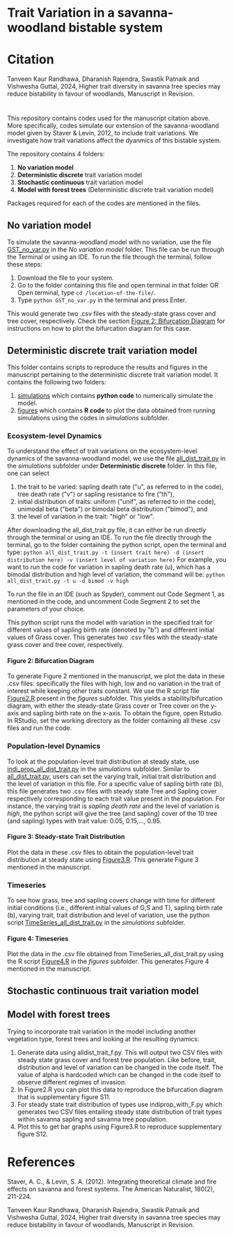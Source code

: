 # Trait Variation in a savanna-woodland bistable system

# Citation
Tanveen Kaur Randhawa, Dharanish Rajendra, Swastik Patnaik and Vishwesha Guttal, 2024, Higher trait diversity in savanna tree species may reduce bistability in favour of woodlands, Manuscript in Revision. 

#
This repository contains codes used for the manuscript citation above. More specifically, codes simulate our extension of the savanna-woodland model given by Staver & Levin, 2012, to include trait variations. We investigate how trait variations affect the dyanmics of this bistable system. 

The repository contains 4 folders:
1. **No variation model**
2. **Deterministic discrete** trait variation model
3. **Stochastic continuous** trait variation model
4. **Model with forest trees** (Deterministic discrete trait variation model)

Packages required for each of the codes are mentioned in the files. 

## No variation model

To simulate the savanna-woodland model with no variation, use the file [GST_no_var.py](https://github.com/tee-lab/trait-variation/blob/e0e9ab6abd318fda2c72cf902a35fa9ea64995f3/No%20variation%20model/GST_no_var.R) in the *No variation model* folder. This file can be run through the Terminal or using an IDE. To run the file through the terminal, follow these steps:
1. Download the file to your system. 
2. Go to the folder containing this file and open terminal in that folder OR Open terminal, type `cd /location-of-the-file/`.
3. Type `python GST_no_var.py` in the terminal and press Enter.

This would generate two .csv files with the steady-state grass cover and tree cover, respectively.
Check the section [Figure 2: Bifurcation Diagram](#figure-2\:-bifurcation-diagram) for instructions on how to plot the bifurcation diagram for this case.

## Deterministic discrete trait variation model

This folder contains scripts to reproduce the results and figures in the manuscript pertaining to the deterministic discrete trait variation model. It contains the following two folders:
1. [simulations](https://github.com/tee-lab/trait-variation/tree/e0e9ab6abd318fda2c72cf902a35fa9ea64995f3/Deterministic%20discrete/simulations) which contains **python code** to numerically simulate the model.
2. [figures](https://github.com/tee-lab/trait-variation/tree/e0e9ab6abd318fda2c72cf902a35fa9ea64995f3/Deterministic%20discrete/figures) which contains **R code** to plot the data obtained from running simulations using the codes in *simulations* subfolder.

### Ecosystem-level Dynamics
To understand the effect of trait variations on the ecosystem-level dynamics of the savanna-woodland model, we use the file [all_dist_trait.py](https://github.com/tee-lab/trait-variation/blob/e0e9ab6abd318fda2c72cf902a35fa9ea64995f3/Deterministic%20discrete/simulations/all_dist_trait.py) in the *simulations* subfolder under **Deterministic discrete** folder. In this file, one can select 
1. the trait to be varied: sapling death rate ("u", as referred to in the code), tree death rate ("v") or sapling resistance to fire ("th"),
2. initial distribution of traits: uniform ("unif", as referred to in the code), unimodal beta ("beta") or bimodal beta distribution ("bimod"), and
3. the level of variation in the trait: "high" or "low".

After downloading the all_dist_trait.py file, it can either be run directly through the terminal or using an IDE. To run the file directly through the terminal, go to the folder containing the python script, open the terminal and type:
`python all_dist_trait.py -t (insert trait here) -d (insert distribution here) -v (insert level of variation here)`
For example, you want to run the code for variation in sapling death rate (u), which has a bimodal distribution and high level of variation, the command will be:
`python all_dist_trait.py -t u -d bimod -v high`

To run the file in an IDE (such as Spyder), comment out Code Segment 1, as mentioned in the code, and uncomment Code Segment 2 to set the parameters of your choice.

This python script runs the model with variation in the specified trait for different values of sapling birth rate (denoted by "b") and different initial values of Grass cover.
This generates two .csv files with the steady-state grass cover and tree cover, respectively.

#### Figure 2: Bifurcation Diagram
To generate Figure 2 mentioned in the manuscript, we plot the data in these .csv files: specifically the files with high, low and no variation in the trait of interest while keeping other traits constant. We use the R script file [Figure2.R](https://github.com/tee-lab/trait-variation/blob/e0e9ab6abd318fda2c72cf902a35fa9ea64995f3/Deterministic%20discrete/figures/Figure2.R) present in the *figures* subfolder. This yields a stability/bifurcation diagram, with either the steady-state Grass cover or Tree cover on the y-axis and sapling birth rate on the x-axis. 
To obtain the figure, open Rstudio. In RStudio, set the working directory as the folder containing all these .csv files and run the code.

### Population-level Dynamics

To look at the population-level trait distribution at steady state, use [indi_prop_all_dist_trait.py](https://github.com/tee-lab/trait-variation/blob/e0e9ab6abd318fda2c72cf902a35fa9ea64995f3/Deterministic%20discrete/simulations/indi_prop_all_dist_trait.py) in the *simulations* subfolder. Similar to [all_dist_trait.py](https://github.com/tee-lab/trait-variation/blob/e0e9ab6abd318fda2c72cf902a35fa9ea64995f3/Deterministic%20discrete/simulations/all_dist_trait.py), users can set the varying trait, initial trait distribution and the level of variation in this file. For a specific value of sapling birth rate (b), this file generates two .csv files with steady state Tree and Sapling cover respectively corresponding to each trait value present in the population. For instance, the varying trait is *sapling death rate* and the level of variation is *high*, the python script will give the tree (and sapling) cover of the 10 tree (and sapling) types with trait value: 0.05, 0.15,..., 0.95. 

#### Figure 3: Steady-state Trait Distribution

Plot the data in these .csv files to obtain the population-level trait distribution at steady state using [Figure3.R](https://github.com/tee-lab/trait-variation/blob/e0e9ab6abd318fda2c72cf902a35fa9ea64995f3/Deterministic%20discrete/figures/Figure3.R). This generate Figure 3 mentioned in the manuscript.

### Timeseries

To see how grass, tree and sapling covers change with time for different initial conditions (i.e., different initial values of G,S and T), sapling birth rate (b), varying trait, trait distribution and level of variation, use the python script [TimeSeries_all_dist_trait.py](https://github.com/tee-lab/trait-variation/blob/e0e9ab6abd318fda2c72cf902a35fa9ea64995f3/Deterministic%20discrete/simulations/TimeSeries_all_dist_trait.py) in the *simulations* subfolder.

#### Figure 4: Timeseries

Plot the data in the .csv file obtained from TimeSeries_all_dist_trait.py using the R script [Figure4.R](https://github.com/tee-lab/trait-variation/blob/e0e9ab6abd318fda2c72cf902a35fa9ea64995f3/Deterministic%20discrete/figures/Figure4.R) in the *figures* subfolder. This generates Figure 4 mentioned in the manuscript.

## Stochastic continuous trait variation model

## Model with forest trees
Trying to incorporate trait variation in the model including another vegetation type, forest trees and looking at the resulting dynamics:
1. Generate data using alldist_trait_f.py. This will output two CSV files with steady state grass cover and forest tree population. Like before, trait, distribution and level of variation can be changed in the code itself. The value of alpha is hardcoded which can be changed in the code itself to observe different regimes of invasion.
2. In Figure2.R you can plot this data to reproduce the bifurcation diagram that is supplementary figure S11.
3. For steady state trait distribution of types use indiprop_with_F.py which generates two CSV files entailing steady state distribution of trait types within savanna sapling and savanna tree population.
4. Plot this to get bar graphs using Figure3.R to reproduce supplementary figure S12.

# References
Staver, A. C., & Levin, S. A. (2012). Integrating theoretical climate and fire effects on savanna and forest systems. The American Naturalist, 180(2), 211-224.

Tanveen Kaur Randhawa, Dharanish Rajendra, Swastik Patnaik and Vishwesha Guttal, 2024, Higher trait diversity in savanna tree species may reduce bistability in favour of woodlands, Manuscript in Revision. 

<!-- (To run the model for 100 or 1000 sapling or tree types, use the file [INSERT FILE NAME]. This generates Figure S1 in Supplementary Information.)--!>

